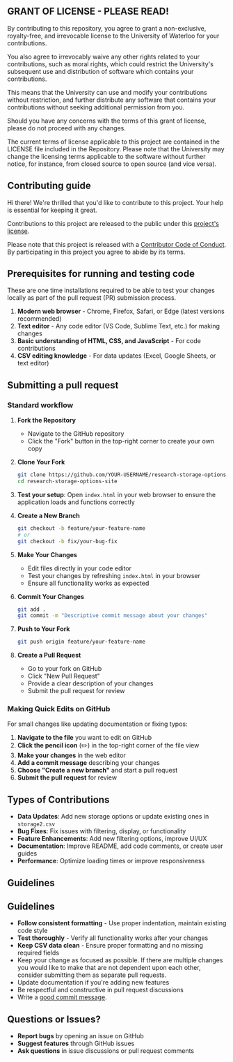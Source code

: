 ## GRANT OF LICENSE - PLEASE READ!

By contributing to this repository, you agree to grant a non-exclusive,
royalty-free, and irrevocable license to the University of Waterloo
for your contributions.

You also agree to irrevocably waive any other rights related to your
contributions, such as moral rights, which could restrict the University's
subsequent use and distribution of software which contains your contributions.

This means that the University can use and modify your contributions
without restriction, and further distribute any software that contains
your contributions without seeking additional permission from you.

Should you have any concerns with the terms of this grant of license,
please do not proceed with any changes.

The current terms of license applicable to this project are contained
in the LICENSE file included in the Repository. Please note that the
University may change the licensing terms applicable to the software
without further notice, for instance, from closed source to open source
(and vice versa).

## Contributing guide

Hi there! We're thrilled that you'd like to contribute to this project. Your help is essential for keeping it great.

Contributions to this project are released to the public under this [project's license](LICENSE).

Please note that this project is released with a [Contributor Code of Conduct](CODE_OF_CONDUCT.md). By participating in this project you agree to abide by its terms.

## Prerequisites for running and testing code

These are one time installations required to be able to test your changes locally as part of the pull request (PR) submission process.

1. **Modern web browser** - Chrome, Firefox, Safari, or Edge (latest versions recommended)
2. **Text editor** - Any code editor (VS Code, Sublime Text, etc.) for making changes
3. **Basic understanding of HTML, CSS, and JavaScript** - For code contributions
4. **CSV editing knowledge** - For data updates (Excel, Google Sheets, or text editor)

## Submitting a pull request

### Standard workflow

1. **Fork the Repository**

    - Navigate to the GitHub repository
    - Click the "Fork" button in the top-right corner to create your own copy

2. **Clone Your Fork**

    ```bash
    git clone https://github.com/YOUR-USERNAME/research-storage-options-site.git
    cd research-storage-options-site
    ```

3. **Test your setup**: Open `index.html` in your web browser to ensure the application loads and functions correctly

4. **Create a New Branch**

    ```bash
    git checkout -b feature/your-feature-name
    # or
    git checkout -b fix/your-bug-fix
    ```

5. **Make Your Changes**

    - Edit files directly in your code editor
    - Test your changes by refreshing `index.html` in your browser
    - Ensure all functionality works as expected

6. **Commit Your Changes**

    ```bash
    git add .
    git commit -m "Descriptive commit message about your changes"
    ```

7. **Push to Your Fork**

    ```bash
    git push origin feature/your-feature-name
    ```

8. **Create a Pull Request**
    - Go to your fork on GitHub
    - Click "New Pull Request"
    - Provide a clear description of your changes
    - Submit the pull request for review

### Making Quick Edits on GitHub

For small changes like updating documentation or fixing typos:

1. **Navigate to the file** you want to edit on GitHub
2. **Click the pencil icon** (✏️) in the top-right corner of the file view
3. **Make your changes** in the web editor
4. **Add a commit message** describing your changes
5. **Choose "Create a new branch"** and start a pull request
6. **Submit the pull request** for review

## Types of Contributions

-   **Data Updates**: Add new storage options or update existing ones in `storage2.csv`
-   **Bug Fixes**: Fix issues with filtering, display, or functionality
-   **Feature Enhancements**: Add new filtering options, improve UI/UX
-   **Documentation**: Improve README, add code comments, or create user guides
-   **Performance**: Optimize loading times or improve responsiveness

## Guidelines

## Guidelines

-   **Follow consistent formatting** - Use proper indentation, maintain existing code style
-   **Test thoroughly** - Verify all functionality works after your changes
-   **Keep CSV data clean** - Ensure proper formatting and no missing required fields
-   Keep your change as focused as possible. If there are multiple changes you would like to make that are not dependent upon each other, consider submitting them as separate pull requests.
-   Update documentation if you're adding new features
-   Be respectful and constructive in pull request discussions
-   Write a [good commit message](https://tbaggery.com/2008/04/19/a-note-about-git-commit-messages.html).

## Questions or Issues?

-   **Report bugs** by opening an issue on GitHub
-   **Suggest features** through GitHub issues
-   **Ask questions** in issue discussions or pull request comments
